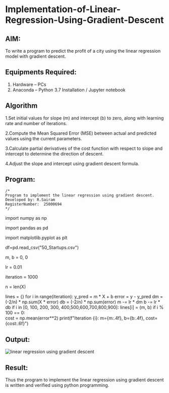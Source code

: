 # Implementation-of-Linear-Regression-Using-Gradient-Descent

## AIM:
To write a program to predict the profit of a city using the linear regression model with gradient descent.

## Equipments Required:
1. Hardware – PCs
2. Anaconda – Python 3.7 Installation / Jupyter notebook

## Algorithm
1.Set initial values for slope (m) and intercept (b) to zero, along with learning rate and number of iterations.

2.Compute the Mean Squared Error (MSE) between actual and predicted values using the current parameters.

3.Calculate partial derivatives of the cost function with respect to slope and intercept to determine the direction of descent.

4.Adjust the slope and intercept using gradient descent formula.

## Program:
```
/*
Program to implement the linear regression using gradient descent.
Developed by: R.Sairam
RegisterNumber:  25000694
*/
```

import numpy as np

import pandas as pd

import matplotlib.pyplot as plt

df=pd.read_csv("50_Startups.csv")

m, b = 0, 0

lr = 0.01

iteration = 1000

n = len(X)

lines = {}
for i in range(iteration):
    y_pred = m * X + b
    error = y - y_pred
    dm = (-2/n) * np.sum(X * error)
    db = (-2/n) * np.sum(error)
    m -= lr * dm
    b -= lr * db
    if i in [0, 100, 200, 300, 400,500,600,700,800,900]: 
        lines[i] = (m, b)
    if i % 100 == 0:  
        cost = np.mean(error**2)
        print(f"Iteration {i}: m={m:.4f}, b={b:.4f}, cost={cost:.6f}")




## Output:
![linear regression using gradient descent](sam.png)


## Result:
Thus the program to implement the linear regression using gradient descent is written and verified using python programming.
